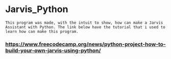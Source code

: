 # Jarvis_Python

`This program was made, with the intuit to show, how can make a Jarvis Assistant with Python.
The link below have the tutorial that i used to learn how can make this program.`

### https://www.freecodecamp.org/news/python-project-how-to-build-your-own-jarvis-using-python/
